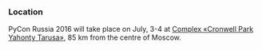### Location

PyCon Russia 2016 will take place on July, 3-4 at [Complex «Cronwell Park Yahonty Tarusa»](http://yahontytarusa.ru), 85 km from the centre of Moscow.
